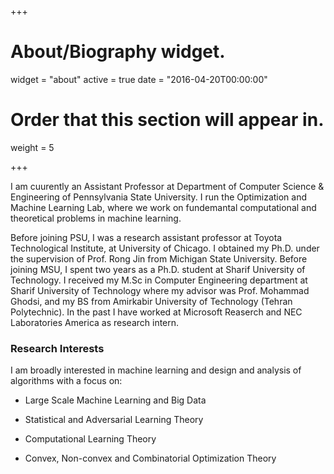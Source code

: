 +++
# About/Biography widget.
widget = "about"
active = true
date = "2016-04-20T00:00:00"

# Order that this section will appear in.
weight = 5

+++

I am cuurently an Assistant Professor at Department of Computer Science & Engineering of Pennsylvania State University. I run the Optimization and Machine Learning Lab, where we work on fundemantal computational and theoretical problems in machine learning.

Before joining PSU, I was a research assistant professor at Toyota Technological Institute, at University of Chicago. I obtained my Ph.D. under the supervision of Prof. Rong Jin from Michigan State University. Before joining MSU, I spent two years as a Ph.D. student at Sharif University of Technology. I received my M.Sc in Computer Engineering department at Sharif University of Technology where my advisor was Prof. Mohammad Ghodsi, and my BS from Amirkabir University of Technology (Tehran Polytechnic). In the past I have worked at Microsoft Reaserch and NEC Laboratories America as research intern.

### Research Interests

I am broadly interested in machine learning and design and analysis of algorithms with a focus on:

- Large Scale Machine Learning and Big Data

- Statistical and Adversarial Learning Theory

- Computational Learning Theory

- Convex, Non-convex and Combinatorial Optimization Theory
